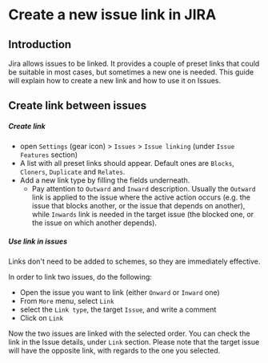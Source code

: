 # Create a new issue link in JIRA

## Introduction
Jira allows issues to be linked. It provides a couple of preset links that could be suitable in most cases, but sometimes a new one is needed. This guide will explain how to create a new link and how to use it on Issues.

## Create link between issues
##### Create link
- open `Settings` (gear icon) > `Issues` > `Issue linking` (under `Issue Features` section)
- A list with all preset links should appear. Default ones are `Blocks`, `Cloners`, `Duplicate` and `Relates`.
- Add a new link type by filling the fields underneath.
    - Pay attention to `Outward` and `Inward` description. Usually the `Outward` link is applied to the issue where the active action occurs (e.g. the issue that blocks another, or the issue that depends on another), while `Inwards` link is needed in the target issue (the blocked one, or the issue on which another depends).

##### Use link in issues
Links don't need to be added to schemes, so they are immediately effective.

In order to link two issues, do the following:
- Open the issue you want to link (either `Onward` or `Inward` one)
- From `More` menu, select `Link`
- select the `Link type`, the target `Issue`, and write a comment
- Click on `Link`

Now the two issues are linked with the selected order. You can check the link in the Issue details, under `Link` section. Please note that the target issue will have the opposite link, with regards to the one you selected.
